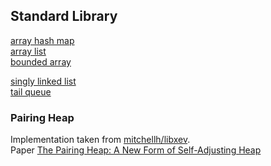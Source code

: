 ## Standard Library

[array hash map](https://github.com/ziglang/zig/blob/master/lib/std/array_hash_map.zig)  
[array list](https://github.com/ziglang/zig/blob/master/lib/std/array_list.zig)  
[bounded array](https://github.com/ziglang/zig/blob/master/lib/std/bounded_array.zig)  

[singly linked list](https://github.com/ziglang/zig/blob/master/lib/std/linked_list.zig)  
[tail queue](https://github.com/ziglang/zig/blob/6f766fbf008160150a6a164c2dae5a6ee2a5543c/lib/std/linked_list.zig#L160)  



### Pairing Heap

Implementation taken from [mitchellh/libxev](https://github.com/mitchellh/libxev/blob/main/src/heap.zig).  
Paper [The Pairing Heap: A New Form of Self-Adjusting Heap](https://www.cs.cmu.edu/~sleator/papers/pairing-heaps.pdf)
